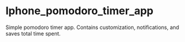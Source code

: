 # Iphone_pomodoro_timer_app
Simple pomodoro timer app. Contains customization, notifications, and saves total time spent. 

